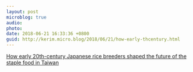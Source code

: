 ```yaml
---
layout: post
microblog: true
audio: 
photo: 
date: 2018-06-21 16:33:36 +0800
guid: http://kerim.micro.blog/2018/06/21/how-early-thcentury.html
---
```

[How early 20th-century Japanese rice breeders shaped the future of the staple food in Taiwan](https://www.japantimes.co.jp/news/2018/06/20/national/history/early-20th-century-japan-rice-breeders-shaped-future-staple-food-taiwan/)
